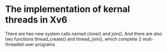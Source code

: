 # The implementation of kernal threads in Xv6
There are two new system calls named clone() and join(). And there are also two functions thread_create() and thread_join(), which complete 2 muti-threaded user programs  

